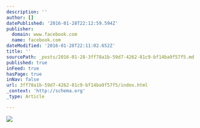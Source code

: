 ```yaml
---
description: ''
author: []
datePublished: '2016-01-28T22:12:59.594Z'
publisher:
  domain: www.facebook.com
  name: facebook.com
dateModified: '2016-01-28T22:11:02.652Z'
title: ''
sourcePath: _posts/2016-01-28-3ff78a1b-59d7-4262-81c9-bf14ba9f57f5.md
published: true
inFeed: true
hasPage: true
inNav: false
url: 3ff78a1b-59d7-4262-81c9-bf14ba9f57f5/index.html
_context: 'http://schema.org'
_type: Article

---
```

![](https://scontent-sjc2-1.xx.fbcdn.net/hphotos-xaf1/t31.0-8/1888998_10204605812601262_8466679217502795107_o.jpg)